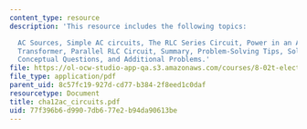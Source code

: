 ```yaml
---
content_type: resource
description: 'This resource includes the following topics:

  AC Sources, Simple AC circuits, The RLC Series Circuit, Power in an AC circuit,
  Transformer, Parallel RLC Circuit, Summary, Problem-Solving Tips, Solved Problems,
  Conceptual Questions, and Additional Problems.'
file: https://ol-ocw-studio-app-qa.s3.amazonaws.com/courses/8-02t-electricity-and-magnetism-spring-2005/77f396b6d9907db677e2b94da90613be_cha12ac_circuits.pdf
file_type: application/pdf
parent_uid: 8c57fc19-927d-cd77-b384-2f8eed1c0daf
resourcetype: Document
title: cha12ac_circuits.pdf
uid: 77f396b6-d990-7db6-77e2-b94da90613be
---
```

